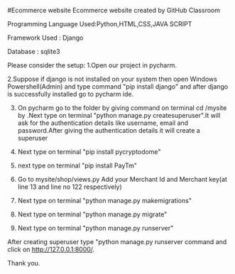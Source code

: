 #Ecommerce website
Ecommerce website created by GitHub Classroom

Programming Language Used:Python,HTML,CSS,JAVA SCRIPT

Framework Used : Django

Database : sqlite3


Please consider the setup:
1.Open our project in pycharm.

2.Suppose if django is not installed on your system then open Windows Powershell(Admin) and type command
      "pip install django" and after django is successfully installed go to pycharm ide.

3. On pycharm go to the folder by giving command on terminal cd /mysite by .Next type on terminal "python manage.py createsuperuser".It will ask for 
	the authentication details like username, email and password.After giving the authentication details it will create a superuser
   
4. Next type on terminal "pip install pycryptodome"
5. next type on terminal "pip install PayTm"
6. Go to mysite/shop/views.py Add your Merchant Id and Merchant key(at line 13 and line no 122 respectively)   

7. Next type on terminal "python manage.py makemigrations"
8. Next type on terminal "python manage.py migrate"
9. Next type on terminal "python manage.py runserver"

After creating superuser type "python manage.py runserver command and click on http://127.0.0.1:8000/.
  
   
 Thank you.

